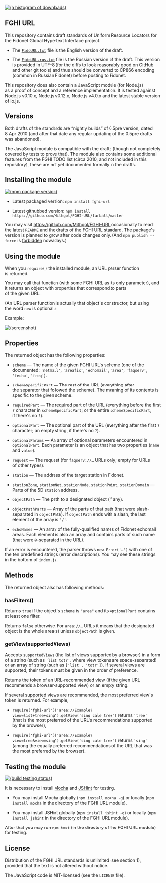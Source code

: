 [![(a histogram of downloads)](https://nodei.co/npm-dl/fghi-url.png?height=3)](https://npmjs.org/package/fghi-url)

## FGHI URL

This repository contains draft standards of Uniform Resource Locators for the Fidonet Global Hypertext Interface project.

* The [`FidoURL.txt`](FidoURL.txt) file is the English version of the draft.

* The [`FidoURL.rus.txt`](FidoURL.rus.txt) file is the Russian version of the draft. This version is provided in UTF-8 (for the diffs to look reasonably good on GitHub and other git tools) and thus should be converted to CP866 encoding (common in Russian Fidonet) before posting to Fidonet.

This repository does also contain a JavaScript module (for Node.js) as a proof of concept and a reference implementation. It is tested against Node.js v0.10.x, Node.js v0.12.x, Node.js v4.0.x and the latest stable version of io.js.

## Versions

Both drafts of the standards are “nightly builds” of 0.5pre version, dated 8 Apr 2010 (and after that date any regular updating of the 0.5pre drafts was abandoned).

The JavaScript module is compatible with the drafts (though not completely covered by tests to prove that). The module also contains some additional features from the FGHI TODO list (circa 2010, and not included in this repository), these are not yet documented formally in the drafts.

## Installing the module

[![(npm package version)](https://nodei.co/npm/fghi-url.png?downloads=true&downloadRank=true)](https://npmjs.org/package/fghi-url)

* Latest packaged version: `npm install fghi-url`

* Latest githubbed version: `npm install https://github.com/Mithgol/FGHI-URL/tarball/master`

You may visit https://github.com/Mithgol/FGHI-URL occasionally to read the latest `README` and the drafts of the FGHI URL standard. The package's version is planned to grow after code changes only. (And `npm publish --force` is [forbidden](http://blog.npmjs.org/post/77758351673/no-more-npm-publish-f) nowadays.)

## Using the module

When you `require()` the installed module, an URL parser function is returned.

You may call that function (with some FGHI URL as its only parameter), and it returns an object with properties that correspond to parts of the given URL.

(An URL parser function is actually that object's constructor, but using the word `new` is optional.)

Example:

![(screenshot)](https://f.cloud.github.com/assets/1088720/1048572/e0243df8-108e-11e3-8316-84ee29732f02.gif)

## Properties

The returned object has the following properties:

* `scheme` — The name of the given FGHI URL's scheme (one of the documented: `'netmail'`, `'areafix'`, `'echomail'`, `'area'`, `'faqserv'`, `'fecho'`, `'freq'`).

* `schemeSpecificPart` — The rest of the URL (everything after the separator that followed the scheme). The meaning of its contents is specific to the given scheme.

* `requiredPart` — The required part of the URL (everything before the first `?` character in `schemeSpecificPart`; or the entire `schemeSpecificPart`, if there's no `?`).

* `optionalPart` — The optional part of the URL (everything after the first `?` character; an empty string, if there's no `?`).

* `optionalParams` — An array of optional parameters encountered in `optionalPart`. Each parameter is an object that has two properties (`name` and `value`).

* `request` — The request (for `faqserv://…` URLs only; empty for URLs of other types).

* `station` — The address of the target station in Fidonet.

* `stationZone`, `stationNet`, `stationNode`, `stationPoint`, `stationDomain` — Parts of the 5D `station` address.

* `objectPath` — The path to a designated object (if any).

* `objectPathParts` — Array of the parts of that path (that were slash-separated in `objectPath`). If `objectPath` ends with a slash, the last element of the array is `'/'`.

* `echoNames` — An array of the fully-qualified names of Fidonet echomail areas. Each element is also an array and contains parts of such name (that were `@`-separated in the URL).

If an error is encountered, the parser throws `new Error('…')` with one of the ten predefined strings (error descriptions). You may see these strings in the bottom of `index.js`.

## Methods

The returned object also has following methods:

### hasFilters()

Returns `true` if the object's `scheme` is `"area"` and its `optionalPart` contains at least one filter.

Returns `false` otherwise. For `area://…` URLs it means that the designated object is the whole area(s) unless `objectPath` is given.

### getView(supportedViews)

Accepts `supportedViews` (the list of views supported by a browser) in a form of a string (such as `'list totr'`, where view tokens are space-separated) or an array of string (such as `['list', 'totr']`). If several views are supported, their tokens must be given in the order of preference.

Returns the token of an URL-recommended view (if the given URL recommends a browser-supported view) or an empty string.

If several supported views are recommended, the most preferred view's token is returned. For example,

* `require('fghi-url')('area://Example?view=list+tree+sing').getView('sing cale tree')` returns `'tree'` (that is the most preferred of the URL's recommendations supported by the browser),

* `require('fghi-url')('area://Example?view=tree&view=sing').getView('sing cale tree')` returns `'sing'` (among the equally preferred recommendations of the URL that was the most preferred by the browser).

## Testing the module

[![(build testing status)](https://img.shields.io/travis/Mithgol/FGHI-URL/master.svg?style=plastic)](https://travis-ci.org/Mithgol/FGHI-URL)

It is necessary to install [Mocha](https://mochajs.org/) and [JSHint](http://jshint.com/) for testing.

* You may install Mocha globally (`npm install mocha -g`) or locally (`npm install mocha` in the directory of the FGHI URL module).

* You may install JSHint globally (`npm install jshint -g`) or locally (`npm install jshint` in the directory of the FGHI URL module).

After that you may run `npm test` (in the directory of the FGHI URL module) for testing.

## License

Distribution of the FGHI URL standards is unlimited (see section 1), provided that the text is not altered without notice.

The JavaScript code is MIT-licensed (see the `LICENSE` file).
